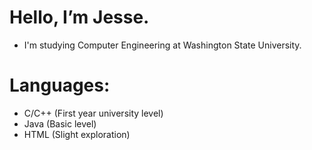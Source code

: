 # Hello, I’m Jesse.
- I'm studying Computer Engineering at Washington State University.
# Languages: 
- C/C++ (First year university level)
- Java (Basic level)
- HTML (Slight exploration) 

<!---
JW-934/JW-934 is a ✨ special ✨ repository because its `README.md` (this file) appears on your GitHub profile.
You can click the Preview link to take a look at your changes.
--->
